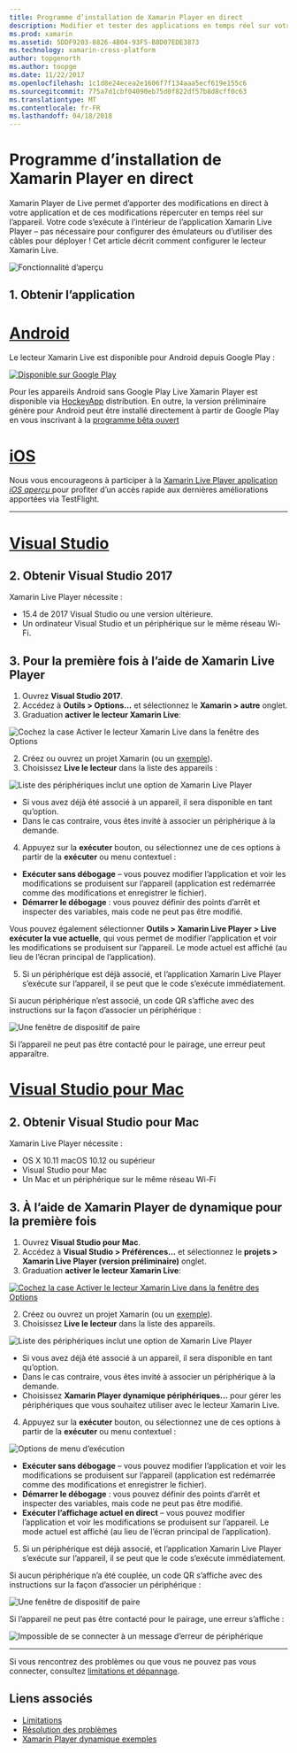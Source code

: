 ```yaml
---
title: Programme d’installation de Xamarin Player en direct
description: Modifier et tester des applications en temps réel sur votre appareil iOS ou Android
ms.prod: xamarin
ms.assetid: 5DDF9203-8826-4B04-93F5-B8D07EDE3873
ms.technology: xamarin-cross-platform
author: topgenorth
ms.author: toopge
ms.date: 11/22/2017
ms.openlocfilehash: 1c1d8e24ecea2e1606f7f134aaa5ecf619e155c6
ms.sourcegitcommit: 775a7d1cbf04090eb75d0f822df57b8d8cff0c63
ms.translationtype: MT
ms.contentlocale: fr-FR
ms.lasthandoff: 04/18/2018
---
```

# <a name="xamarin-live-player-setup"></a>Programme d’installation de Xamarin Player en direct

Xamarin Player de Live permet d’apporter des modifications en direct à votre application et de ces modifications répercuter en temps réel sur l’appareil. Votre code s’exécute à l’intérieur de l’application Xamarin Live Player – pas nécessaire pour configurer des émulateurs ou d’utiliser des câbles pour déployer ! Cet article décrit comment configurer le lecteur Xamarin Live.

![Fonctionnalité d’aperçu](~/media/shared/preview.png)

## <a name="1-get-the-app"></a>1. Obtenir l’application

# <a name="androidtabandroid"></a>[Android](#tab/android)

Le lecteur Xamarin Live est disponible pour Android depuis Google Play :

[ ![Disponible sur Google Play](install-images/google-play-badge.png)](https://play.google.com/store/apps/details?id=com.xamarin.live)

Pour les appareils Android sans Google Play Live Xamarin Player est disponible via [HockeyApp](https://aka.ms/xlp-hockeyapp) distribution. En outre, la version préliminaire génère pour Android peut être installé directement à partir de Google Play en vous inscrivant à la [programme bêta ouvert](https://play.google.com/apps/testing/com.xamarin.live)

# <a name="iostabios"></a>[iOS](#tab/ios)

Nous vous encourageons à participer à la [Xamarin Live Player application _iOS aperçu_ ](https://aka.ms/liveplayeralpha) pour profiter d’un accès rapide aux dernières améliorations apportées via TestFlight.

-----

# <a name="visual-studiotabwindows"></a>[Visual Studio](#tab/windows)

## <a name="2-get-visual-studio-2017"></a>2. Obtenir Visual Studio 2017

Xamarin Live Player nécessite :

- 15.4 de 2017 Visual Studio ou une version ultérieure.
- Un ordinateur Visual Studio et un périphérique sur le même réseau Wi-Fi.

## <a name="3-using-xamarin-live-player-for-the-first-time"></a>3. Pour la première fois à l’aide de Xamarin Live Player

1. Ouvrez **Visual Studio 2017**.
2. Accédez à **Outils > Options...**  et sélectionnez le **Xamarin > autre** onglet.
3. Graduation **activer le lecteur Xamarin Live**:

  ![Cochez la case Activer le lecteur Xamarin Live dans la fenêtre des Options](install-images/vs2017-options.png)

2. Créez ou ouvrez un projet Xamarin (ou un [exemple](~/tools/live-player/samples.md)).
3. Choisissez **Live le lecteur** dans la liste des appareils :

  ![Liste des périphériques inclut une option de Xamarin Live Player](install-images/devices-empty-windows.png)

  * Si vous avez déjà été associé à un appareil, il sera disponible en tant qu’option.
  * Dans le cas contraire, vous êtes invité à associer un périphérique à la demande.
4. Appuyez sur la **exécuter** bouton, ou sélectionnez une de ces options à partir de la **exécuter** ou menu contextuel :

  - **Exécuter sans débogage** – vous pouvez modifier l’application et voir les modifications se produisent sur l’appareil (application est redémarrée comme des modifications et enregistrer le fichier).
  - **Démarrer le débogage** : vous pouvez définir des points d’arrêt et inspecter des variables, mais code ne peut pas être modifié.

  Vous pouvez également sélectionner **Outils > Xamarin Live Player > Live exécuter la vue actuelle**, qui vous permet de modifier l’application et voir les modifications se produisent sur l’appareil. Le mode actuel est affiché (au lieu de l’écran principal de l’application).

5. Si un périphérique est déjà associé, et l’application Xamarin Live Player s’exécute sur l’appareil, il se peut que le code s’exécute immédiatement.

  Si aucun périphérique n’est associé, un code QR s’affiche avec des instructions sur la façon d’associer un périphérique :

  ![Une fenêtre de dispositif de paire](install-images/manage-empty-windows.png)

  Si l’appareil ne peut pas être contacté pour le pairage, une erreur peut apparaître.

# <a name="visual-studio-for-mactabmacos"></a>[Visual Studio pour Mac](#tab/macos)

## <a name="2-get-visual-studio-for-mac"></a>2. Obtenir Visual Studio pour Mac

Xamarin Live Player nécessite :

- OS X 10.11 macOS 10.12 ou supérieur
- Visual Studio pour Mac
- Un Mac et un périphérique sur le même réseau Wi-Fi

## <a name="3-using-xamarin-live-player-for-the-first-time"></a>3. À l’aide de Xamarin Player de dynamique pour la première fois

1. Ouvrez **Visual Studio pour Mac**.
2. Accédez à **Visual Studio > Préférences...**  et sélectionnez le **projets > Xamarin Live Player (version préliminaire)** onglet.
3. Graduation **activer le lecteur Xamarin Live**:

  [![Cochez la case Activer le lecteur Xamarin Live dans la fenêtre des Options](install-images/vsmac-options-sml.png)](install-images/vsmac-options.png#lightbox)

2. Créez ou ouvrez un projet Xamarin (ou un [exemple](~/tools/live-player/samples.md)).
3. Choisissez **Live le lecteur** dans la liste des appareils.

  ![Liste des périphériques inclut une option de Xamarin Live Player](install-images/devices.png)

  * Si vous avez déjà été associé à un appareil, il sera disponible en tant qu’option.
  * Dans le cas contraire, vous êtes invité à associer un périphérique à la demande.
  * Choisissez **Xamarin Player dynamique périphériques...**  pour gérer les périphériques que vous souhaitez utiliser avec le lecteur Xamarin Live.

4. Appuyez sur la **exécuter** bouton, ou sélectionnez une de ces options à partir de la **exécuter** ou menu contextuel :

  ![Options de menu d’exécution](install-images/run-menu.png)

  - **Exécuter sans débogage** – vous pouvez modifier l’application et voir les modifications se produisent sur l’appareil (application est redémarrée comme des modifications et enregistrer le fichier).
  - **Démarrer le débogage** : vous pouvez définir des points d’arrêt et inspecter des variables, mais code ne peut pas être modifié.
  - **Exécuter l’affichage actuel en direct** – vous pouvez modifier l’application et voir les modifications se produisent sur l’appareil. Le mode actuel est affiché (au lieu de l’écran principal de l’application).

5. Si un périphérique est déjà associé, et l’application Xamarin Live Player s’exécute sur l’appareil, il se peut que le code s’exécute immédiatement.

  Si aucun périphérique n’a été couplée, un code QR s’affiche avec des instructions sur la façon d’associer un périphérique :

  ![Une fenêtre de dispositif de paire](install-images/manage-empty.png)

  Si l’appareil ne peut pas être contacté pour le pairage, une erreur s’affiche :

  ![Impossible de se connecter à un message d’erreur de périphérique](install-images/error-cannot-connect.png)


-----

Si vous rencontrez des problèmes ou que vous ne pouvez pas vous connecter, consultez [limitations et dépannage](~/tools/live-player/troubleshooting.md).


## <a name="related-links"></a>Liens associés

- [Limitations](~/tools/live-player/limitations.md)
- [Résolution des problèmes](~/tools/live-player/troubleshooting.md)
- [Xamarin Player dynamique exemples](~/tools/live-player/samples.md)
